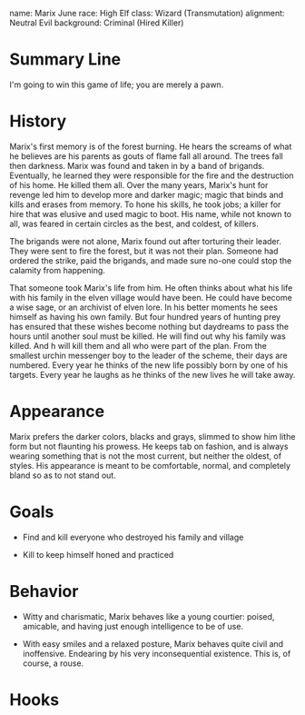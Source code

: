 name: Marix June
race: High Elf
class: Wizard (Transmutation)
alignment: Neutral Evil
background: Criminal (Hired Killer)

# Summary Line

I'm going to win this game of life; you are merely a pawn.

# History

Marix's first memory is of the forest burning. He hears the screams of what he believes are his parents as gouts of flame fall all around. The trees fall then darkness. Marix was found and taken in by a band of brigands. Eventually, he learned they were responsible for the fire and the destruction of his home. He killed them all. Over the many years, Marix's hunt for revenge led him to develop more and darker magic; magic that binds and kills and erases from memory. To hone his skills, he took jobs; a killer for hire that was elusive and used magic to boot. His name, while not known to all, was feared in certain circles as the best, and coldest, of killers.

The brigands were not alone, Marix found out after torturing their leader. They were sent to fire the forest, but it was not their plan. Someone had ordered the strike, paid the brigands, and made sure no-one could stop the calamity from happening.

That someone took Marix's life from him. He often thinks about what his life with his family in the elven village would have been. He could have become a wise sage, or an archivist of elven lore. In his better moments he sees himself as having his own family. But four hundred years of hunting prey has ensured that these wishes become nothing but daydreams to pass the hours until another soul must be killed. He will find out why his family was killed. And h will kill them and all who were part of the plan. From the smallest urchin messenger boy to the leader of the scheme, their days are numbered. Every year he thinks of the new life possibly born by one of his targets. Every year he laughs as he thinks of the new lives he will take away.

# Appearance

Marix prefers the darker colors, blacks and grays, slimmed to show him lithe form but not flaunting his prowess. He keeps tab on fashion, and is always wearing something that is not the most current, but neither the oldest, of styles. His appearance is meant to be comfortable, normal, and completely bland so as to not stand out.

# Goals

- Find and kill everyone who destroyed his family and village

- Kill to keep himself honed and practiced

# Behavior

- Witty and charismatic, Marix behaves like a young courtier: poised, amicable, and having just enough intelligence to be of use.

- With easy smiles and a relaxed posture, Marix behaves quite civil and inoffensive. Endearing by his very inconsequential existence. This is, of course, a rouse.

# Hooks


<!--  LocalWords:  elven Marix gouts Marix's
 -->
